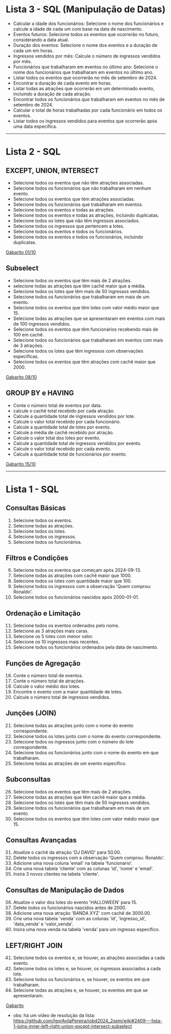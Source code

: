 # Lista 3 - SQL (Manipulação de Datas)

* Calcular a idade dos funcionários: Selecione o nome dos funcionários e calcule a idade de cada um com base na data de nascimento.
* Eventos futuros: Selecione todos os eventos que ocorrerão no futuro, considerando a data atual.
* Duração dos eventos: Selecione o nome dos eventos e a duração de cada um em horas.
* Ingressos vendidos por mês: Calcule o número de ingressos vendidos por mês.
* Funcionários que trabalharam em eventos no último ano: Selecione o nome dos funcionários que trabalharam em eventos no último ano.
* Listar todos os eventos que ocorrerão no mês de setembro de 2024.
* Encontrar a duração de cada evento em horas.
* Listar todas as atrações que ocorrerão em um determinado evento, incluindo a duração de cada atração.
* Encontrar todos os funcionários que trabalharam em eventos no mês de setembro de 2024.
* Calcular o total de horas trabalhadas por cada funcionário em todos os eventos.
* Listar todos os ingressos vendidos para eventos que ocorrerão após uma data específica.

***

# Lista 2 - SQL

## EXCEPT, UNION, INTERSECT
* Selecione todos os eventos que não têm atrações associadas.
* Selecione todos os funcionários que não trabalharam em nenhum evento.
* Selecione todos os eventos que têm atrações associadas.
* Selecione todos os funcionários que trabalharam em eventos.
* Selecione todos os eventos e todas as atrações.
* Selecione todos os eventos e todas as atrações, incluindo duplicatas.
* Selecione todos os lotes que não têm ingressos associados.
* Selecione todos os ingressos que pertencem a lotes.
* Selecione todos os eventos e todos os funcionários.
* Selecione todos os eventos e todos os funcionários, incluindo duplicatas.

[Gabarito 01/10](https://github.com/IgorAvilaPereira/iobd2024_2sem/blob/main/aula011024.sql)

## Subselect
* Selecione todos os eventos que têm mais de 2 atrações.
* selecione todas as atrações que têm cachê maior que a média.
* Selecione todos os lotes que têm mais de 50 ingressos vendidos.
* Selecione todos os funcionários que trabalharam em mais de um evento.
* Selecione todos os eventos que têm lotes com valor médio maior que 15.
* Selecione todas as atrações que se apresentaram em eventos com mais de 100 ingressos vendidos.
* Selecione todos os eventos que têm funcionários recebendo mais de 100 em cachê.
* Selecione todos os funcionários que trabalharam em eventos com mais de 3 atrações.
* Selecione todos os lotes que têm ingressos com observações específicas.
* Selecione todos os eventos que têm atrações com cachê maior que 2000.

[Gabarito 08/10](https://github.com/IgorAvilaPereira/iobd2024_2sem/blob/main/aula081024.sql)

## GROUP BY e HAVING
* Conte o número total de eventos por data.
* calcule o cachê total recebido por cada atração.
* Calcule a quantidade total de ingressos vendidos por lote.
* Calcule o valor total recebido por cada funcionário.
* Calcule a quantidade total de lotes por evento.
* Calcule a média de cachê recebido por atração.
* Calcule o valor total dos lotes por evento.
* Calcule a quantidade total de ingressos vendidos por evento.
* Calcule o valor total recebido por cada evento.
* Calcule a quantidade total de funcionários por evento.

[Gabarito 15/10](https://github.com/IgorAvilaPereira/iobd2024_2sem/blob/main/aula151024.sql)

***

# Lista 1 - SQL

## Consultas Básicas
1. Selecione todos os eventos.
2. Selecione todas as atrações.
3. Selecione todos os lotes.
4. Selecione todos os ingressos.
5. Selecione todos os funcionários.

## Filtros e Condições
6. Selecione todos os eventos que começam após 2024-09-13.
7. Selecione todas as atrações com cachê maior que 1000.
8. Selecione todos os lotes com quantidade maior que 100.
9. Selecione todos os ingressos com a observação 'Quem comprou: Ronaldo'.
10. Selecione todos os funcionários nascidos após 2000-01-01.

## Ordenação e Limitação
11. Selecione todos os eventos ordenados pelo nome.
12. Selecione as 3 atrações mais caras.
13. Selecione os 5 lotes com menor valor.
14. Selecione os 10 ingressos mais recentes.
15. Selecione todos os funcionários ordenados pela data de nascimento.

## Funções de Agregação
16. Conte o número total de eventos.
17. Conte o número total de atrações.
18. Calcule o valor médio dos lotes.
19. Encontre o evento com a maior quantidade de lotes.
20. Calcule o número total de ingressos vendidos.

## Junções (JOIN)
21. Selecione todas as atrações junto com o nome do evento correspondente.
22. Selecione todos os lotes junto com o nome do evento correspondente.
23. Selecione todos os ingressos junto com o número do lote correspondente.
24. Selecione todos os funcionários junto com o nome do evento em que trabalharam.
25. Selecione todas as atrações de um evento específico.

## Subconsultas
26. Selecione todos os eventos que têm mais de 2 atrações.
27. Selecione todas as atrações que têm cachê maior que a média.
28. Selecione todos os lotes que têm mais de 50 ingressos vendidos.
29. Selecione todos os funcionários que trabalharam em mais de um evento.
30. Selecione todos os eventos que têm lotes com valor médio maior que 15.

## Consultas Avançadas
31. Atualize o cachê da atração 'DJ DAVID' para 50.00.
32. Delete todos os ingressos com a observação 'Quem comprou: Ronaldo'.
33. Adicione uma nova coluna 'email' na tabela 'funcionario'.
34. Crie uma nova tabela 'cliente' com as colunas 'id', 'nome' e 'email'.
35. Insira 3 novos clientes na tabela 'cliente'.

## Consultas de Manipulação de Dados
36. Atualize o valor dos lotes do evento 'HALLOWEEN' para 15.
37. Delete todos os funcionários nascidos antes de 2000.
38. Adicione uma nova atração 'BANDA XYZ' com cachê de 3000.00.
39. Crie uma nova tabela 'venda' com as colunas 'id', 'ingresso_id', 'data_venda' e 'valor_venda'.
40. Insira uma nova venda na tabela 'venda' para um ingresso específico.

## LEFT/RIGHT JOIN
41. Selecione todos os eventos e, se houver, as atrações associadas a cada evento.
42. Selecione todos os lotes e, se houver, os ingressos associados a cada lote.
43. Selecione todos os funcionários e, se houver, os eventos em que trabalharam.
44. Selecione todas as atrações e, se houver, os eventos em que se apresentaram.

[Gabarito](https://github.com/IgorAvilaPereira/iobd2024_2sem/blob/main/aula240924.sql)

* obs: há um vídeo de resolução da lista: https://github.com/IgorAvilaPereira/iobd2024_2sem/wiki#2409---lista-1-joins-inner-left-right-union-except-intersect-subselect